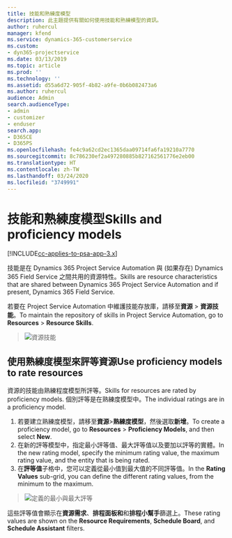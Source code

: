 ```yaml
---
title: 技能和熟練度模型
description: 此主題提供有關如何使用技能和熟練模型的資訊。
author: ruhercul
manager: kfend
ms.service: dynamics-365-customerservice
ms.custom:
- dyn365-projectservice
ms.date: 03/13/2019
ms.topic: article
ms.prod: ''
ms.technology: ''
ms.assetid: d55a6d72-905f-4b82-a9fe-0b6b082473a6
ms.author: ruhercul
audience: Admin
search.audienceType:
- admin
- customizer
- enduser
search.app:
- D365CE
- D365PS
ms.openlocfilehash: fe4c9a62cd2ec1365daa09714fa6fa19210a7770
ms.sourcegitcommit: 8c786230ef2a497280885b827162561776e2eb00
ms.translationtype: HT
ms.contentlocale: zh-TW
ms.lasthandoff: 03/24/2020
ms.locfileid: "3749991"
---
```

# <a name="skills-and-proficiency-models"></a><span data-ttu-id="25832-103">技能和熟練度模型</span><span class="sxs-lookup"><span data-stu-id="25832-103">Skills and proficiency models</span></span>

[!INCLUDE[cc-applies-to-psa-app-3.x](../includes/cc-applies-to-psa-app-3x.md)]

<span data-ttu-id="25832-104">技能是在 Dynamics 365 Project Service Automation 與 (如果存在) Dynamics 365 Field Service 之間共用的資源特性。</span><span class="sxs-lookup"><span data-stu-id="25832-104">Skills are resource characteristics that are shared between Dynamics 365 Project Service Automation and if present, Dynamics 365 Field Service.</span></span> 

<span data-ttu-id="25832-105">若要在 Project Service Automation 中維護技能存放庫，請移至**資源** \> **資源技能**。</span><span class="sxs-lookup"><span data-stu-id="25832-105">To maintain the repository of skills in Project Service Automation, go to **Resources** \> **Resource Skills**.</span></span> 

> ![資源技能](media/Resource-Management-image84.png)

## <a name="use-proficiency-models-to-rate-resources"></a><span data-ttu-id="25832-107">使用熟練度模型來評等資源</span><span class="sxs-lookup"><span data-stu-id="25832-107">Use proficiency models to rate resources</span></span>

<span data-ttu-id="25832-108">資源的技能由熟練程度模型所評等。</span><span class="sxs-lookup"><span data-stu-id="25832-108">Skills for resources are rated by proficiency models.</span></span> <span data-ttu-id="25832-109">個別評等是在熟練度模型中。</span><span class="sxs-lookup"><span data-stu-id="25832-109">The individual ratings are in a proficiency model.</span></span> 

1. <span data-ttu-id="25832-110">若要建立熟練度模型，請移至**資源**\>**熟練度模型**，然後選取**新增**。</span><span class="sxs-lookup"><span data-stu-id="25832-110">To create a proficiency model, go to **Resources** \> **Proficiency Models**, and then select **New**.</span></span>
2. <span data-ttu-id="25832-111">在新的評等模型中，指定最小評等值、最大評等值以及要加以評等的實體。</span><span class="sxs-lookup"><span data-stu-id="25832-111">In the new rating model, specify the minimum rating value, the maximum rating value, and the entity that is being rated.</span></span>
3. <span data-ttu-id="25832-112">在**評等值**子格中，您可以定義從最小值到最大值的不同評等值。</span><span class="sxs-lookup"><span data-stu-id="25832-112">In the **Rating Values** sub-grid, you can define the different rating values, from the minimum to the maximum.</span></span>

> ![定義的最小與最大評等](media/Resource-Management-image85.png)

<span data-ttu-id="25832-114">這些評等值會顯示在**資源需求**、**排程面板和**和**排程小幫手**篩選上。</span><span class="sxs-lookup"><span data-stu-id="25832-114">These rating values are shown on the **Resource Requirements**, **Schedule Board**, and **Schedule Assistant** filters.</span></span>
